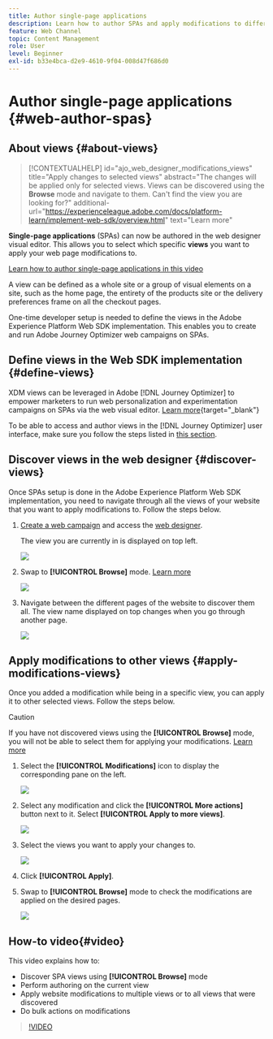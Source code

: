 ```yaml
---
title: Author single-page applications
description: Learn how to author SPAs and apply modifications to different views in Journey Optimizer
feature: Web Channel
topic: Content Management
role: User
level: Beginner
exl-id: b33e4bca-d2e9-4610-9f04-008d47f686d0
---
```

# Author single-page applications {#web-author-spas}

## About views {#about-views}

>[!CONTEXTUALHELP]
>id="ajo_web_designer_modifications_views"
>title="Apply changes to selected views"
>abstract="The changes will be applied only for selected views. Views can be discovered using the **Browse** mode and navigate to them. Can't find the view you are looking for?"
>additional-url="https://experienceleague.adobe.com/docs/platform-learn/implement-web-sdk/overview.html" text="Learn more"

**Single-page applications** (SPAs) can now be authored in the web designer visual editor. This allows you to select which specific **views** you want to apply your web page modifications to.

[Learn how to author single-page applications in this video](#video)

A view can be defined as a whole site or a group of visual elements on a site, such as the home page, the entirety of the products site or the delivery preferences frame on all the checkout pages.

One-time developer setup is needed to define the views in the Adobe Experience Platform Web SDK implementation. This enables you to create and run Adobe Journey Optimizer web campaigns on SPAs.

## Define views in the Web SDK implementation {#define-views}

XDM views can be leveraged in Adobe [!DNL Journey Optimizer] to empower marketers to run web personalization and experimentation campaigns on SPAs via the web visual editor. [Learn more](https://experienceleague.adobe.com/docs/experience-platform/edge/personalization/ajo/web-spa-implementation.html){target="_blank"}

To be able to access and author views in the [!DNL Journey Optimizer] user interface, make sure you follow the steps listed in [this section](web-spa-implementation.md#implement-xdm-views).

## Discover views in the web designer {#discover-views}

Once SPAs setup is done in the Adobe Experience Platform Web SDK implementation, you need to navigate through all the views of your website that you want to apply modifications to. Follow the steps below.

1. [Create a web campaign](create-web.md) and access the [web designer](edit-web-content.md).

    The view you are currently in is displayed on top left.

    ![](assets/web-designer-view-home.png)

1. Swap to **[!UICONTROL Browse]** mode. [Learn more](../web/edit-web-content.md#browse-mode)

    ![](assets/web-designer-view-browse.png)

1. Navigate between the different pages of the website to discover them all. The view name displayed on top changes when you go through another page.

    ![](assets/web-designer-other-view.png)

## Apply modifications to other views {#apply-modifications-views}

Once you added a modification while being in a specific view, you can apply it to other selected views. Follow the steps below.

>[!CAUTION]
>
>If you have not discovered views using the **[!UICONTROL Browse]** mode, you will not be able to select them for applying your modifications. [Learn more](#discover-views)

1. Select the **[!UICONTROL Modifications]** icon to display the corresponding pane on the left.

    ![](assets/web-designer-view-modifications-pane.png)

1. Select any modification and click the **[!UICONTROL More actions]** button next to it. Select **[!UICONTROL Apply to more views]**.

    ![](assets/web-designer-modifications-more-actions.png)

1. Select the views you want to apply your changes to.

    ![](assets/web-designer-modifications-apply-to.png)

1. Click **[!UICONTROL Apply]**.

1. Swap to **[!UICONTROL Browse]** mode to check the modifications are applied on the desired pages.

    ![](assets/web-designer-modifications-applied-view.png)

## How-to video{#video}

This video explains how to:

* Discover SPA views using **[!UICONTROL Browse]** mode
* Perform authoring on the current view
* Apply website modifications to multiple views or to all views that were discovered
* Do bulk actions on modifications

>[!VIDEO](https://video.tv.adobe.com/v/3424536/?quality=12&learn=on)
